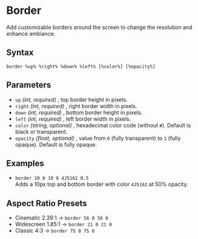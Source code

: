 # Border

Add customizable borders around the screen to change the resolution and enhance ambiance.

## Syntax

`border %up% %right% %down% %left% [%color%] [%opacity%]`

## Parameters

- `up` _(int, required)_ , top border height in pixels.
- `right` _(int, required)_ , right border width in pixels.
- `down` _(int, required)_ , bottom border height in pixels.
- `left` _(int, required)_ , left border width in pixels.
- `color` _(string, optional)_ , hexadecimal color code (without `#`). Default is black or transparent.
- `opacity` _(float, optional)_ , value from `0` (fully transparent) to `1` (fully opaque). Default is fully opaque.

## Examples

- `border 10 0 10 0 4J5162 0.5`  
  Adds a 10px top and bottom border with color `4J5162` at 50% opacity.

## Aspect Ratio Presets

- Cinematic 2.39:1 → `border 56 0 56 0`
- Widescreen 1.85:1 → `border 21 0 21 0`
- Classic 4:3 → `border 75 0 75 0`
